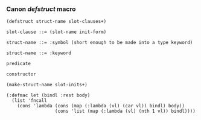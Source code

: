 ### Canon *defstruct* macro

```
(defstruct struct-name slot-clauses+)
```

```
slot-clause ::= (slot-name init-form)
```

```
struct-name ::= :symbol (short enough to be made into a type keyword)
```

```
struct-name ::= :keyword
```

```
predicate
```

```
constructor
```



```
(make-struct-name slot-inits+)
```

```
(:defmac let (bindl :rest body)
  (list 'fncall
    (cons 'lambda (cons (map (:lambda (vl) (car vl)) bindl) body))
                  (cons 'list (map (:lambda (vl) (nth 1 vl)) bindl))))
```



